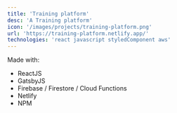 ```yaml
---
title: 'Training platform'
desc: 'A Training platform'
icon: '/images/projects/training-platform.png'
url: 'https://training-platform.netlify.app/'
technologies: 'react javascript styledComponent aws'
---
```


Made with:

- ReactJS
- GatsbyJS
- Firebase / Firestore / Cloud Functions
- Netlify
- NPM
